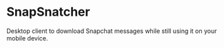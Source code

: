 SnapSnatcher
============

Desktop client to download Snapchat messages while still using it on your mobile device.
